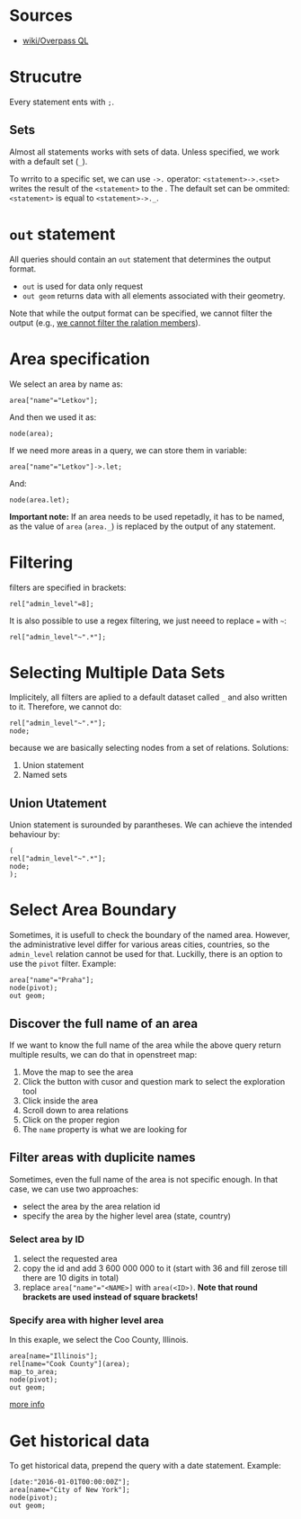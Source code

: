 # Sources
- [wiki/Overpass QL](https://wiki.openstreetmap.org/wiki/Overpass_API/Overpass_QL)

# Strucutre
Every statement ents with `;`.

## Sets
Almost all statements works with sets of data. Unless specified, we work with a default set (`_`).

To wrrito to a specific set, we can use `->.` operator: `<statement>->.<set>` writes the result of the `<statement>` to the <set>. The default set can be ommited: `<statement>` is equal to `<statement>->._`.



# `out` statement
All queries should contain an `out` statement that determines the output format.
- `out` is used for data only request
- `out geom` returns data with all elements associated with their geometry.

Note that while the output format can be specified, we cannot filter the output (e.g., [we cannot filter the ralation members](https://gis.stackexchange.com/questions/433800/exclude-filter-relation-members-by-type-or-role)).

# Area specification
We select an area by name as:
```
area["name"="Letkov"];
```
And then we used it as: 
```
node(area);
```

If we need more areas in a query, we can store them in variable:
```
area["name"="Letkov"]->.let;
```
And:
```
node(area.let);
```

**Important note:** If an area needs to be used repetadly, it has to be named, as the value of `area` (`area._`) is replaced by the output of any statement.

# Filtering
filters are specified in brackets:
```
rel["admin_level"=8];
```

It is also possible to use a regex filtering, we just neeed to replace `=` with `~`:
```
rel["admin_level"~".*"];
```

# Selecting Multiple Data Sets
Implicitely, all filters are aplied to a default dataset called `_`  and also written to it. Therefore, we cannot do:
```
rel["admin_level"~".*"];
node;
```
because we are basically selecting nodes from a set of relations. Solutions:
1) Union statement
2) Named sets

## Union Utatement 
Union statement is surounded by parantheses. We can achieve the intended behaviour by:
```
(
rel["admin_level"~".*"];
node;
);
```
# Select Area Boundary
Sometimes, it is usefull to check the boundary of the named area. However, the administrative level differ for various areas cities, countries, so the `admin_level` relation cannot be used for that. Luckilly, there is an option to use the `pivot` filter. Example:
```
area["name"="Praha"];
node(pivot);
out geom;
```

## Discover the full name of an area
If we want to know the full name of the area while the above query return multiple results, we can do that in openstreet map:
1. Move the map to see the area
2. Click the button with cusor and question mark to select the exploration tool
3. Click inside the area
4. Scroll down to area relations
5. Click on the proper region
6. The `name` property is what we are looking for

## Filter areas with duplicite names
Sometimes, even the full name of the area is not specific enough. In that case, we can use two approaches:
- select the area by the area relation id
- specify the area by the higher level area (state, country)

### Select area by ID
1. select the requested area
2. copy the id and add 3 600 000 000 to it (start with 36 and fill zerose till there are 10 digits in total)
3. replace `area["name"="<NAME>]` with `area(<ID>)`. **Note that round brackets are used instead of square brackets!**

### Specify area with higher level area
In this exaple, we select the Coo County, Illinois.
```
area[name="Illinois"];
rel[name="Cook County"](area);
map_to_area;
node(pivot);
out geom;
```

[more info](https://dev.overpass-api.de/overpass-doc/en/full_data/area.html)



# Get historical data
To get historical data, prepend the query with a date statement. Example:
```
[date:"2016-01-01T00:00:00Z"];
area[name="City of New York"];
node(pivot);
out geom;
```
